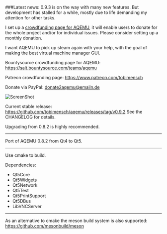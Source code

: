 ###Latest news:
0.9.3 is on the way with many new features. But development has stalled for a while,
mostly due to life demanding my attention for other tasks.

I set up a [crowdfunding page for AQEMU](https://salt.bountysource.com/teams/aqemu), it will enable users to donate for the whole
project and/or for individual issues. Please consider setting up a monthly donation.

I want AQEMU to pick up steam again with your help, with the goal of making the best
virtual machine manager GUI.

Bountysource crowdfunding page for AQEMU: https://salt.bountysource.com/teams/aqemu

Patreon crowdfunding page: https://www.patreon.com/tobimensch

Donate via PayPal: donate2aqemu@emailn.de


![ScreenShot](https://i.imgur.com/PkvFUEk.png)

Current stable release: https://github.com/tobimensch/aqemu/releases/tag/v0.9.2
See the CHANGELOG for details.

Upgrading from 0.8.2 is highly recommended.

---

Port of AQEMU 0.8.2 from Qt4 to Qt5.

---

Use cmake to build.

Dependencies: 
 - Qt5Core
 - Qt5Widgets 
 - Qt5Network
 - Qt5Test
 - Qt5PrintSupport
 - Qt5DBus
 - LibVNCServer


---

As an alternative to cmake the meson build system is also supported:
https://github.com/mesonbuild/meson

